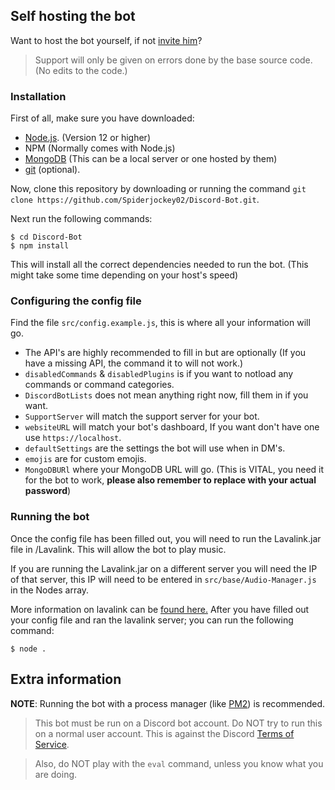 ## Self hosting the bot
Want to host the bot yourself, if not [invite him](https://discord.com/oauth2/authorize?response_type=code&client_id=647203942903840779&permissions=8&scope=bot)?

>Support will only be given on errors done by the base source code. (No edits to the code.)
### Installation

First of all, make sure you have downloaded:
 * [Node.js](https://nodejs.org/en/). (Version 12 or higher)
 * NPM (Normally comes with Node.js)
 * [MongoDB](https://www.mongodb.com/) (This can be a local server or one hosted by them)
 * [git](https://git-scm.com/) (optional).

Now, clone this repository by
downloading or running the command `git clone https://github.com/Spiderjockey02/Discord-Bot.git`.

Next run the following commands:
```
$ cd Discord-Bot
$ npm install
```
This will install all the correct dependencies needed to run the bot. (This might take some time depending on your host's speed)


### Configuring the config file

Find the file `src/config.example.js`, this is where all your information will go.
* The API's are highly recommended to fill in but are optionally (If you have a missing API, the command it  to will not work.)
* `disabledCommands` & `disabledPlugins` is if you want to notload any commands or command categories.
* `DiscordBotLists` does not mean anything right now, fill them in if you want.
* `SupportServer` will match the support server for your bot.
* `websiteURL` will match your bot's dashboard, If you want don't have one use `https://localhost`.
* `defaultSettings` are the settings the bot will use when in DM's.
* `emojis` are for custom emojis.
* `MongoDBURl` where your MongoDB URL will go. (This is VITAL, you need it for the bot to work, **please also remember to replace <password> with your actual password**)

### Running the bot
Once the config file has been filled out, you will need to run the Lavalink.jar file in /Lavalink. This will allow the bot to play music.

If you are running the Lavalink.jar on a different server you will need the IP of that server, this IP will need to be entered in `src/base/Audio-Manager.js` in the Nodes array.

More information on lavalink can be [found here.](https://github.com/Frederikam/Lavalink)
After you have filled out your config file and ran the lavalink server; you can run the following command:
```
$ node .
```

## Extra information

**NOTE**: Running the bot with a process manager (like [PM2](https://discordjs.guide/improving-dev-environment/pm2.html)) is recommended.

>This bot must be run on a Discord bot account. Do NOT try to run this on a normal user account. This is against the Discord [Terms of Service](https://discord.com/terms).

>Also, do NOT play with the `eval` command, unless you know what you are doing.
